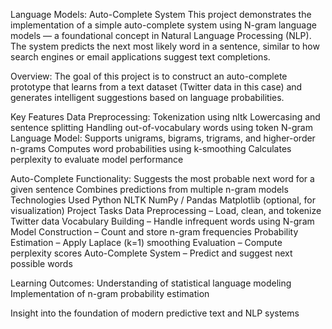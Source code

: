 Language Models: Auto-Complete System
This project demonstrates the implementation of a simple auto-complete system using N-gram language models — a foundational concept in Natural Language Processing (NLP). The system predicts the next most likely word in a sentence, similar to how search engines or email applications suggest text completions.

Overview:
The goal of this project is to construct an auto-complete prototype that learns from a text dataset (Twitter data in this case) and generates intelligent suggestions based on language probabilities.

Key Features
Data Preprocessing:
Tokenization using nltk
Lowercasing and sentence splitting
Handling out-of-vocabulary words using <unk> token
N-gram Language Model:
Supports unigrams, bigrams, trigrams, and higher-order n-grams
Computes word probabilities using k-smoothing
Calculates perplexity to evaluate model performance

Auto-Complete Functionality:
Suggests the most probable next word for a given sentence
Combines predictions from multiple n-gram models
Technologies Used
Python
NLTK
NumPy / Pandas
Matplotlib (optional, for visualization) Project Tasks
Data Preprocessing – Load, clean, and tokenize Twitter data
Vocabulary Building – Handle infrequent words using <unk>
N-gram Model Construction – Count and store n-gram frequencies
Probability Estimation – Apply Laplace (k=1) smoothing
Evaluation – Compute perplexity scores
Auto-Complete System – Predict and suggest next possible words

Learning Outcomes:
Understanding of statistical language modeling
Implementation of n-gram probability estimation

Insight into the foundation of modern predictive text and NLP systems
